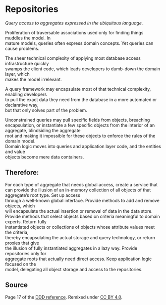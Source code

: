 # Repositories
_Query	access	to	aggregates	expressed	in	the	ubiquitous	language._

Proliferation	 of	 traversable	associations	 used	 only	 for	 finding	 things	muddles	 the	model.	In	
mature	models,	queries	often	express	domain	concepts.	Yet	queries	can	cause	problems.

The	 sheer	 technical	 complexity	 of	 applying	 most	 database	 access	 infrastructure	 quickly	
swamps	 the	 client	 code,	 which	 leads	 developers	 to	 dumb-down	 the	 domain	 layer,	 which	
makes	the	model	irrelevant.

A	query	framework	may	encapsulate	most	of	that	technical	complexity,	enabling	developers	
to	pull	the	exact	data	they	need	from	the	database	in	a	more	automated	or	declarative	way,	
but	that	only	solves	part	of	the	problem.

Unconstrained	 queries	 may	 pull	 specific	 fields	 from	 objects,	 breaching	 encapsulation,	 or	
instantiate	a	few	specific	objects	from	the	interior	of	an	aggregate,	blindsiding	the	aggregate	
root	and	making	 it	 impossible	 for	 these	 objects	 to	enforce	 the	 rules	 of	 the	 domain	model.	
Domain	 logic	 moves	 into	 queries	 and	 application	 layer	 code,	 and	 the	 entities	 and	 value	
objects	become	mere	data	containers.

## Therefore:
For	each	type of	aggregate	that	needs	global	access,	create	a	service	that	can	provide	the	
illusion	of	an	in-memory	collection	of	all	objects	of	that	aggregate’s	root	type.	Set	up	access	
through	a	well-known	global	interface.	Provide	methods	to	add	and	remove	objects,	which	
will	encapsulate	the	actual	insertion	or	removal	of	data	in	the	data	store.	Provide	methods	
that	 select	 objects	 based	 on	 criteria	 meaningful	 to	 domain	 experts.	 Return	 fully	
instantiated	 objects	 or	 collections	 of	 objects	 whose	 attribute	 values	 meet	 the	 criteria,	
thereby	encapsulating	the	actual	storage	and	query	technology,	or	return	proxies	that	give	
the	 illusion	 of	 fully	 instantiated	 aggregates	 in	 a	 lazy	 way.	 Provide	 repositories	 only	 for	
aggregate	 roots	 that	 actually	 need	 direct	 access.	 Keep	 application	 logic	 focused	 on	 the	
model,	delegating	all	object	storage	and	access	to	the	repositories.	

## Source

Page 17 of the [DDD reference](http://domainlanguage.com/wp-content/uploads/2016/05/DDD_Reference_2015-03.pdf). Remixed under [CC BY 4.0](https://creativecommons.org/licenses/by/4.0/legalcode).
